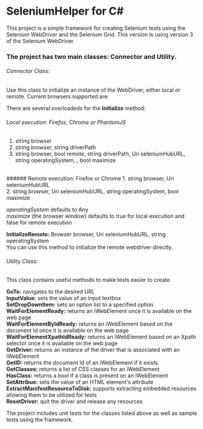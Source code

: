 # SeleniumHelper for C#

This project is a simple framework for 
creating Selenium tests using the Selenium
WebDriver and the Selenium Grid.  This version is using version 3
of the Selenium WebDriver.

### The project has two main classes:  Connector and Utility.

###### Connector Class:
Use this class to initialize an instance of the WebDriver, 
either local or remote.  Current browsers supported are:

There are several overloadeds for the __Initialize__ method:<br />
###### Local execution:  Firefox, Chrome or PhantomJS<br />
1. string browser <br />
2. string browser, string driverPath <br />
3. string browser, bool remote, string driverPath, Uri seleniumHubURL, string operatingSystem, , bool maximize <br />
<br />
###### Remote execution:  Firefox or Chrome
1. string browser, Uri seleniumHubURL <br />
2. string browser, Uri seleniumHubURL, string operatingSystem, bool maximize <br />

_operatingSystem_ defaults to Any<br />
_maximize_ (the browser window) defaults to true for local execution and false for remote execution

__InitializeRemote:__ Browser browser, Uri seleniumHubURL, string operatingSystem<br />
You can use this method to initialize the remote webdriver directly.

###### Utility Class:
This class contains useful methods to make tests easier
to create.

__GoTo:__ navigates to the desired URL<br />
__InputValue:__ sets the value of an Input textbox<br />
__SetDropDownItem:__ sets an option list to a specified option<br />
__WaitForElementReady:__ returns an iWebElement once it is available
on the web page<br />
__WaitForElementByIdReady:__ returns an iWebElement based on the document Id once it is available
on the web page <br />
__WaitForElementXpathIdReady:__ returns an iWebElement based on an Xpath selector once it is available
on the web page <br />
__GetDriver:__ returns an instance of the driver that is associated 
with an iWebElement<br />
__GetID:__ returns the document Id of an iWebElement if it exists<br />
__GetClasses:__ returns a list of CSS classes for an iWebElement<br />
__HasClass:__  returns a bool if a class is present on an iWebElement<br />
__SetAttribue:__ sets the value of an HTML element's attribute<br />
__ExtractManifestResourceToDisk:__ supports extracting embedded resources allowing them
to be utilized for tests<br />
__ResetDriver:__ quit the driver and release any resources

The project includes unit tests for the classes listed above as well
as sample tests using the framework.